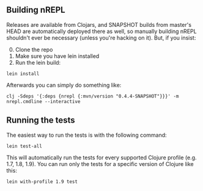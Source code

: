 ## Building nREPL

Releases are available from Clojars, and SNAPSHOT builds from master's
HEAD are automatically deployed there as well, so manually building
nREPL shouldn't ever be necessary (unless you're hacking on it).  But,
if you insist:

0. Clone the repo
1. Make sure you have lein installed
2. Run the lein build:

```
lein install
```

Afterwards you can simply do something like:

```
clj -Sdeps '{:deps {nrepl {:mvn/version "0.4.4-SNAPSHOT"}}}' -m nrepl.cmdline --interactive
```

## Running the tests

The easiest way to run the tests is with the following command:

```
lein test-all
```

This will automatically run the tests for every supported Clojure
profile (e.g. 1.7, 1.8, 1.9). You can run only the tests for a
specific version of Clojure like this:

```
lein with-profile 1.9 test
```
